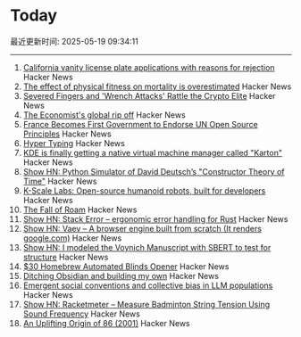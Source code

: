 # Today

最近更新时间: 2025-05-19 09:34:11

--- 
1. [California vanity license plate applications with reasons for rejection](https://github.com/veltman/ca-license-plates) Hacker News
2. [The effect of physical fitness on mortality is overestimated](https://www.uu.se/en/press/press-releases/2025/2025-05-15-the-effect-of-physical-fitness-on-mortality-is-overestimated) Hacker News
3. [Severed Fingers and 'Wrench Attacks' Rattle the Crypto Elite](https://www.wsj.com/finance/currencies/crypto-industry-robberies-attacks-32c2867a) Hacker News
4. [The Economist's global rip off](https://halcrawford.substack.com/p/the-economists-global-rip-off) Hacker News
5. [France Becomes First Government to Endorse UN Open Source Principles](https://social.numerique.gouv.fr/@codegouvfr/114529954373492878) Hacker News
6. [Hyper Typing](https://pscanf.com/s/341/) Hacker News
7. [KDE is finally getting a native virtual machine manager called "Karton"](https://www.neowin.net/news/kde-is-finally-getting-a-native-virtual-machine-manager-called-karton/) Hacker News
8. [Show HN: Python Simulator of David Deutsch’s "Constructor Theory of Time"](https://github.com/gvelesandro/constructor-theory-simulator) Hacker News
9. [K-Scale Labs: Open-source humanoid robots, built for developers](https://www.kscale.dev/) Hacker News
10. [The Fall of Roam](https://every.to/superorganizers/the-fall-of-roam) Hacker News
11. [Show HN: Stack Error – ergonomic error handling for Rust](https://github.com/gmcgoldr/stackerror) Hacker News
12. [Show HN: Vaev – A browser engine built from scratch (It renders google.com)](https://github.com/skift-org/vaev) Hacker News
13. [Show HN: I modeled the Voynich Manuscript with SBERT to test for structure](https://github.com/brianmg/voynich-nlp-analysis) Hacker News
14. [$30 Homebrew Automated Blinds Opener](https://sifter.org/~simon/journal/20240718.html) Hacker News
15. [Ditching Obsidian and building my own](https://amberwilliams.io/blogs/building-my-own-pkms) Hacker News
16. [Emergent social conventions and collective bias in LLM populations](https://www.science.org/doi/10.1126/sciadv.adu9368) Hacker News
17. [Show HN: Racketmeter – Measure Badminton String Tension Using Sound Frequency](https://www.racketmeter.com/) Hacker News
18. [An Uplifting Origin of 86 (2001)](https://muse.jhu.edu/article/2832) Hacker News
